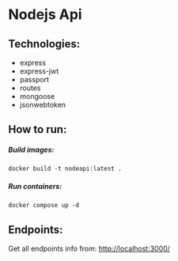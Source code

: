 # Nodejs Api

## Technologies:  

- express
- express-jwt
- passport
- routes
- mongoose
- jsonwebtoken

## How to run:

##### Build images: 
```
docker build -t nodeapi:latest .
```
##### Run containers: 
```
docker compose up -d
```
## Endpoints:

Get all endpoints info from: [http://localhost:3000/](http://localhost:3000/)


